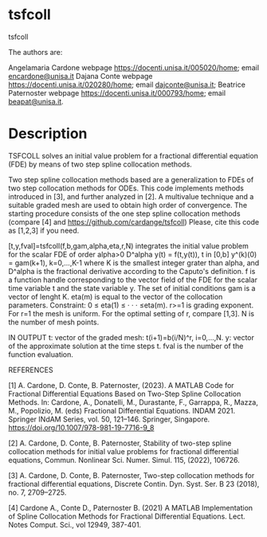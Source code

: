 # tsfcoll
tsfcoll

The authors are: 

Angelamaria Cardone webpage https://docenti.unisa.it/005020/home; email encardone@unisa.it
Dajana Conte webpage https://docenti.unisa.it/020280/home; email dajconte@unisa.it;
Beatrice Paternoster webpage https://docenti.unisa.it/000793/home; email beapat@unisa.it.

# Description


TSFCOLL solves an initial value problem for a fractional differential equation (FDE) by means of two step spline collocation methods.

 Two step spline collocation methods based are a generalization to FDEs of two step collocation methods for ODEs. This code implements methods introduced in [3], and further analyzed in [2]. A multivalue technique and a suitable graded mesh are used to obtain high order of convergence.  The starting procedure consists of the one step spline collocation methods  (compare [4] and https://github.com/cardange/tsfcoll) Please, cite this code as [1,2,3] if you need.

   [t,y,fval]=tsfcoll(f,b,gam,alpha,eta,r,N)
   integrates the initial value problem for the scalar FDE of order alpha>0
      D^alpha y(t) = f(t,y(t)), t in [0,b]
      y^(k)(0) = gam(k+1),      k=0,...,K-1
where K is the smallest integer grater than alpha, and D^alpha is the fractional derivative according to the Caputo's definition. f is a function handle corresponding to the vector field of the FDE for  the scalar time variable t and the state variable y.
The set of initial conditions gam is a vector of lenght K. 
eta(m) is equal to the vector of the collocation parameters. Constraint: 0 ≤ eta(1) ≤ · · · ≤eta(m).
r>=1 is grading exponent. For r=1 the mesh is uniform. For the optimal setting of r, compare [1,3].
N is the number of mesh points.

  IN OUTPUT
   t: vector of the graded mesh: t(i+1)=b(i/N)^r, i=0,...,N.
   y: vector of the approximate solution at the time steps t.
   fval is the number of the function evaluation. 

  REFERENCES

  [1] A. Cardone, D. Conte, B. Paternoster, (2023). A MATLAB Code for Fractional Differential Equations Based on Two-Step Spline Collocation Methods. In: Cardone, A., Donatelli, M., Durastante, F., 
Garrappa, R., Mazza, M., Popolizio, M. (eds) Fractional Differential Equations. INDAM 2021. Springer INdAM Series, vol. 50, 121–146. Springer, Singapore.  https://doi.org/10.1007/978-981-19-7716-9_8

[2] A. Cardone, D. Conte, B. Paternoster, Stability of two-step spline collocation methods for initial value problems for fractional differential equations,  Commun. Nonlinear Sci. Numer. Simul. 115, (2022), 106726.

[3] A. Cardone, D. Conte, B. Paternoster, Two-step collocation methods for fractional differential equations, Discrete Contin. Dyn. Syst. Ser. B 23 (2018), no. 7, 2709–2725. 

[4] Cardone A., Conte D., Paternoster B. (2021) A MATLAB Implementation of Spline Collocation Methods for Fractional Differential Equations. Lect. Notes Comput. Sci., vol 12949, 387-401.
